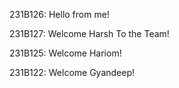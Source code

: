 231B126: Hello from me!

231B127: Welcome Harsh To the Team!

231B125: Welcome Hariom!

231B122: Welcome Gyandeep!

